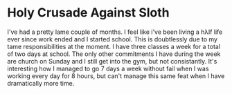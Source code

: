 # Holy Crusade Against Sloth

I've had a pretty lame couple of  months. I feel like i've been living a hλlf life ever since work ended and I started school. This is doubtlessly due to my tame responsibilities at the moment. I have three classes a week for a total of two days at school. The only other commitments I have during the week are church on Sunday and I still get into the gym, but not consistantly. It's interesting how I managed to go 7 days a week without fail when I was working every day for 8 hours, but can't manage this same feat when I have dramatically more time.

